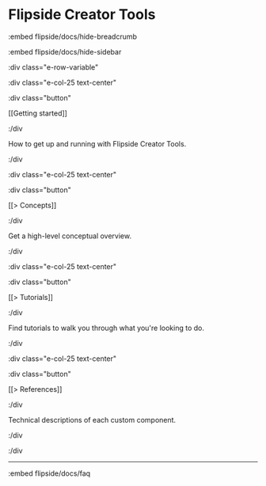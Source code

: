 # Flipside Creator Tools

:embed flipside/docs/hide-breadcrumb

:embed flipside/docs/hide-sidebar

:div class="e-row-variable"

:div class="e-col-25 text-center"

:div class="button"

[[Getting started]]

:/div

How to get up and running with Flipside Creator Tools.

:/div

:div class="e-col-25 text-center"

:div class="button"

[[> Concepts]]

:/div

Get a high-level conceptual overview.

:/div

:div class="e-col-25 text-center"

:div class="button"

[[> Tutorials]]

:/div

Find tutorials to walk you through what you're looking to do.

:/div

:div class="e-col-25 text-center"

:div class="button"

[[> References]]

:/div

Technical descriptions of each custom component.

:/div

:/div

---

:embed flipside/docs/faq
